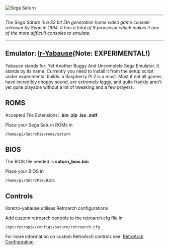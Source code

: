 ![Sega Saturn](http://fc08.deviantart.net/fs70/f/2012/230/3/e/sega_saturn_logo__vector__by_xmaster555-d5blkb5.png)
***
_The Sega Saturn is a 32 bit 5th generation home video game console released by Sega in 1994. It has a total of 8 processor which makes it one of the more difficult consoles to emulate._
***
## Emulator: [lr-Yabause](https://github.com/libretro/yabause)(Note: EXPERIMENTAL!)

Yabause stands for: Yet Another Buggy And Uncomplete Sega Emulator. It stands by its name. Currently you need to install it from the setup script under experimental builds. a Raspberry Pi 2 is a must. Most if not all games have incredibly choppy sound, are extremely laggy, and quite frankly aren't yet quite playable without a lot of tweaking and a few prayers.

## ROMS

Accepted File Extensions: **.bin .zip .iso .mdf**

Place your Sega Saturn ROMs in 
```
/home/pi/RetroPie/roms/saturn
```

## BIOS

The BIOS file needed is **saturn_bios.bin**

Place your BIOS in
```
/home/pi/RetroPie/BIOS
```

## Controls

libretro-yabause utilises Retroarch configurations

Add custom retroarch controls to the retroarch.cfg file in
```shell
/opt/retropie/configs/saturn/retroarch.cfg
```
For more information on custom RetroArch controls see: [RetroArch Configuration](https://github.com/petrockblog/RetroPie-Setup/wiki/RetroArch-Configuration)
